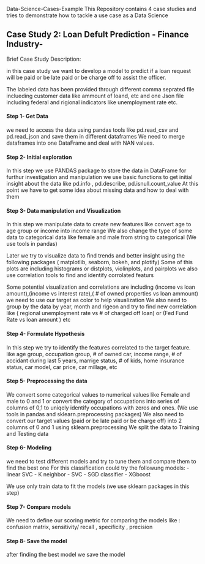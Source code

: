  Data-Science-Cases-Example
This Repository contains 4 case studies and tries to demonstrate how to tackle a use case as a Data Science

<h2> Case Study 2: Loan Defult Prediction - Finance Industry- </h2>

Brief Case Study Description:

in this case study we want to develop a model to predict if a loan request will be paid or be late paid or be charge off to assist the officer.

 The labeled data has been provided through different comma seprated file inclueding customer data like ammount of loand, etc and one Json file including federal and rigional indicators like unemployment rate etc.

<h4> Step 1- Get Data </h4>

we need to access the data using pandas tools like pd.read_csv and pd.read_json and save them in different dataframes
We need to merge dataframes into one DataFrame and deal with NAN values. 


<h4> Step 2- Initial exploration </h4>

In this step we use PANDAS package to store the data in DataFrame for furthur investigation and manipulation
we use basic functions to get initial insight about the data like pd.info , pd.describe, pd.isnull.count_value 
At this point we have to get some idea about missing data and how to deal with them

<h4> Step 3- Data manipulation and Visualization </h4>

In this step we manipulate data to create new features like convert age to age group or income into income range 
We also change the type of some data to categorical data like female and male from string to categorical (We use tools in pandas)

Later we try to visualize data to find trends and better insight using the following packages ( matplotlib, seaborn, bokeh, and plotify)
Some of this plots are including histograms or distplots, violinplots, and pairplots we also use correlation tools to find and identify corrolated featurs 

Some potential visualization and correlations are including (income vs loan amount),(income vs interest rate),( # of owned properties vs loan ammount) we need to use our target as color to help visualization 
We also need to group by the data by year, month and rigeon and try to find new correlation like ( regional unemployment rate vs # of charged off loan) or (Fed Fund Rate vs loan amount ) etc

<h4> Step 4- Formulate Hypothesis </h4>

In this step we try to identify the features correlated to the target feature. like age group, occupation group, # of owned car, income range, # of accidant during last 5 years, marrige status, # of kids, home insurance status, car model, car price, car millage, etc



<h4> Step 5- Preprocessing the data </h4>

We convert some categorical values to numerical values like Female and male to 0 and 1  or convert the category of occupations into series of columns of 0,1 to uniqely identify occupations with zeros and ones. (We use tools in pandas and sklearn.preprocessing packages)
We also need to convert our target values (paid or be late paid or be charge off) into 2 columns of 0 and 1 using sklearn.preprocessing
We split the data to Training and Testing data 

<h4> Step 6- Modeling </h4>

we need to test different models and try to tune them and compare them to find the best one
For this classification could try the followung models:       -linear SVC
                                                              - K neighbor
                                                              - SVC
                                                              - SGD classifier
                                                              - XGboost
                                                              
 We use only train data to fit the models
 (we use sklearn packages in this step)
 
 <h4> Step 7- Compare models </h4>
 
We need to define our scoring metric for comparing the models like : confusion matrix, sensitivity/ recall , specificity , precision 

<h4> Step 8- Save the model </h4>

after finding the best model we save the model 







